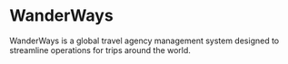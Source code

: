 # WanderWays
WanderWays is a global travel agency management system designed to streamline operations for trips around the world.
